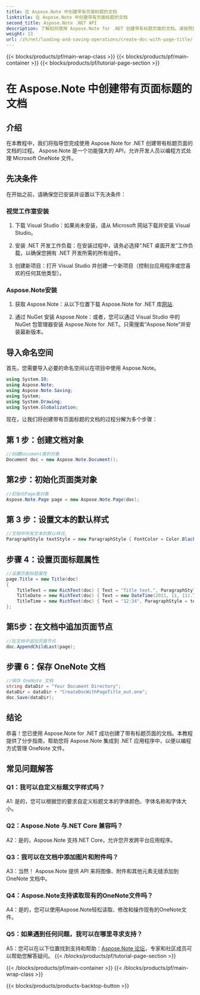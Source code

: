 ```yaml
---
title: 在 Aspose.Note 中创建带有页面标题的文档
linktitle: 在 Aspose.Note 中创建带有页面标题的文档
second_title: Aspose.Note .NET API
description: 了解如何使用 Aspose.Note for .NET 创建带有标题页面的文档。请按照我们的分步指南进行无缝集成。
weight: 13
url: /zh/net/loading-and-saving-operations/create-doc-with-page-title/
---
```


{{< blocks/products/pf/main-wrap-class >}}
{{< blocks/products/pf/main-container >}}
{{< blocks/products/pf/tutorial-page-section >}}

# 在 Aspose.Note 中创建带有页面标题的文档

## 介绍

在本教程中，我们将指导您完成使用 Aspose.Note for .NET 创建带有标题页面的文档的过程。 Aspose.Note 是一个功能强大的 API，允许开发人员以编程方式处理 Microsoft OneNote 文件。

## 先决条件

在开始之前，请确保您已安装并设置以下先决条件：

### 视觉工作室安装

1. 下载 Visual Studio：如果尚未安装，请从 Microsoft 网站下载并安装 Visual Studio。

2. 安装 .NET 开发工作负载：在安装过程中，请务必选择“.NET 桌面开发”工作负载，以确保您拥有 .NET 开发所需的所有组件。

3. 创建新项目：打开 Visual Studio 并创建一个新项目（控制台应用程序或您喜欢的任何其他类型）。

### Aspose.Note安装

1. 获取 Aspose.Note：从以下位置下载 Aspose.Note for .NET 库[网站](https://releases.aspose.com/note/net/).

2. 通过 NuGet 安装 Aspose.Note：或者，您可以通过 Visual Studio 中的 NuGet 包管理器安装 Aspose.Note for .NET。只需搜索“Aspose.Note”并安装最新版本。

## 导入命名空间

首先，您需要导入必要的命名空间以在项目中使用 Aspose.Note。

```csharp
using System.IO;
using Aspose.Note;
using Aspose.Note.Saving;
using System;
using System.Drawing;
using System.Globalization;
```

现在，让我们将创建带有页面标题的文档的过程分解为多个步骤：

## 第 1 步：创建文档对象

```csharp
//创建Document类的对象
Document doc = new Aspose.Note.Document();
```

## 第2步：初始化页面类对象

```csharp
//初始化Page类对象
Aspose.Note.Page page = new Aspose.Note.Page(doc);
```

## 第 3 步：设置文本的默认样式

```csharp
//文档中所有文本的默认样式。
ParagraphStyle textStyle = new ParagraphStyle { FontColor = Color.Black, FontName = "Arial", FontSize = 10 };
```

## 步骤 4：设置页面标题属性

```csharp
//设置页面标题属性
page.Title = new Title(doc)
{
    TitleText = new RichText(doc) { Text = "Title text.", ParagraphStyle = textStyle },
    TitleDate = new RichText(doc) { Text = new DateTime(2011, 11, 11).ToString("D", CultureInfo.InvariantCulture), ParagraphStyle = textStyle },
    TitleTime = new RichText(doc) { Text = "12:34", ParagraphStyle = textStyle }
};
```

## 第5步：在文档中追加页面节点

```csharp
//在文档中追加页面节点
doc.AppendChildLast(page);
```

## 步骤 6：保存 OneNote 文档

```csharp
//保存 OneNote 文档
string dataDir = "Your Document Directory";
dataDir = dataDir + "CreateDocWithPageTitle_out.one";
doc.Save(dataDir);
```

## 结论

恭喜！您已使用 Aspose.Note for .NET 成功创建了带有标题页面的文档。本教程提供了分步指南，帮助您将 Aspose.Note 集成到 .NET 应用程序中，以便以编程方式管理 OneNote 文件。

## 常见问题解答

### Q1：我可以自定义标题文字样式吗？

A1: 是的，您可以根据您的要求自定义标题文本的字体颜色、字体名称和字体大小。

### Q2：Aspose.Note 与.NET Core 兼容吗？

A2：是的，Aspose.Note 支持.NET Core，允许您开发跨平台应用程序。

### Q3：我可以在文档中添加图片和附件吗？

A3：当然！ Aspose.Note 提供 API 来将图像、附件和其他元素无缝添加到 OneNote 文档中。

### Q4：Aspose.Note支持读取现有的OneNote文件吗？

A4：是的，您可以使用Aspose.Note轻松读取、修改和操作现有的OneNote文件。

### Q5：如果遇到任何问题，我可以在哪里寻求支持？

A5：您可以在以下位置找到支持和帮助：[Aspose.Note 论坛](https://forum.aspose.com/c/note/28)，专家和社区成员可以帮助您解答疑问。
{{< /blocks/products/pf/tutorial-page-section >}}

{{< /blocks/products/pf/main-container >}}
{{< /blocks/products/pf/main-wrap-class >}}

{{< blocks/products/products-backtop-button >}}
